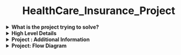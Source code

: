 <h1 align="center">HealthCare_Insurance_Project</h1>  

<details><summary><b>What is the project trying to solve?</b></summary>
</br>

|    | Problem Statement                                                                                                                                                |
|----|------------------------------------------------------------------------------------------------------------------------------------------------------------------------|
| 1. | ABC is an insurance company that sells insurance policies to retail customers                                |
| 2. | In this project, I worked on developing an end-to-end data engineering pipeline for an insurance company to analyze claims data and perform customer segmentation|
| 3. | This will help the company to better understand their customers' needs and tailor their offerings accordingly|
</details> 

<details><summary><b>High Level Details</b></summary>
</br>

|    | High-Level Details                                                                                                                                |
|----|------------------------------------------------------------------------------------------------------------------------------------------------------------------------|
| 1. | These were the source systems: Rest API (To fetch demographic info), CSV Files, JSON Files, SQL Server DB|
| 2. | Plan was to build the 3-layered (Bronze/Silver/Gold) architecture |
| 3. | Data had a lot of inconsistency and needed some cleaning |
| 4. | Once cleanup was done, multiple transformations were performed |
| 5. | Final layer i.e. the gold layer was stored as a Data lakehouse in Databricks|
| 6. | Gold layer data was accessed by PowerBI for visualization and reporting purposes|

</details> 

<details><summary><b>Project : Additional Information</b></summary>
</br>

|    | Additional Information                                                                                                                                             |
|----|------------------------------------------------------------------------------------------------------------------------------------------------------------------------|
| 1. | Branch data, Claim data, and Agent data were extracted from Azure SQL DB |
| 2. | Policy Data was sent once every day by an upstream system in an ADLS container in JSON format|
| 3. | Customer Information was sent once every day by the upstream system in an ADLS container in CSV format |
| 4. | Weather data was fetched from Rest API every day |
| 5. | The plan was to create 3 layered Data lake house architecture |
| 6. | Final data was used by PowerBI |
| 7. | Best practices were followed while designing solutions |

</details> 

<details><summary><b>Project: Flow Diagram</b></summary>
</br>
<h4>Flow Diagram :</h4>
<img class="center" alt="flow diagram" src="images_readme/Flow_Diagram.jpg"></img></br></br>
</details>    
